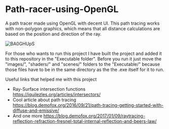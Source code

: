 # Path-racer-using-OpenGL

A path tracer made using OpenGL with decent UI. This path tracing works with non-polygon graphics, which means that all distance calculations are based on the position and direction of the ray.

![BA0GHUpS](https://github.com/Eduard0110/Path-tracer-using-OpenGL/assets/120855690/8b3f7784-f27d-4543-887c-fae5010aa48d)


For those who wants to run this project I have built the project and added it to this repository in the "Executable folder". Before you run it just move the "images/", "shaders/" and "scenes/" folders to the "Executable/" because those files have to be in the same directory as the the .exe itself for it to run.


Useful links that helped me with this project
* Ray-Surface intersection functions https://iquilezles.org/articles/intersectors/
* Cool article about path tracing https://blog.demofox.org/2016/09/21/path-tracing-getting-started-with-diffuse-and-emissive/
* And one more https://blog.demofox.org/2017/01/09/raytracing-reflection-refraction-fresnel-total-internal-reflection-and-beers-law/
